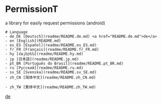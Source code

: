 # PermissionT
a library for easily request permissions (android)



```
# Language
- de_DE [Deutsch](readme/README.de.md) <a href="README.de.md">de</a>
- en [English](README.md)
- es_ES [Español](readme/README.es_ES.md)
- fr_FR [Français](readme/README.fr_FR.md)
- hy [Հայերեն](readme/README.hy.md)
- jp [日本語](readme/README.jp.md)
- pt_BR [Português do Brasil](readme/README.pt_BR.md)
- ru [Русский](readme/README.ru.md)
- sv_SE [Svenska](readme/README.sv_SE.md)
- zh_CN [简体中文](readme/README.zh_CN.md)

- zh_TW [繁体中文](readme/README.zh_TW.md)
```

<a href="README.de.md">de</a>

